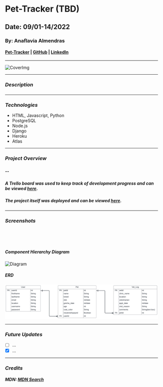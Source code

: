 # Pet-Tracker (TBD)

## Date: 09/01-14/2022

### By: Anaflavia Almendras

#### [Pet-Tracker](https://evening-woodland-13843.herokuapp.com/) | [GitHub](https://github.com/A-Almendras) | [LinkedIn](https://www.linkedin.com/in/aalmendras/)

---

![CoverImg](https://i.gifer.com/N8fM.gif)

---

### **_Description_**

#####

---

### **_Technologies_**

- HTML, Javascript, Python
- PostgreSQL
- Node.js
- Django
- Heroku
- Atlas

---

### **_Project Overview_**

#####

##### --

##### A Trello board was used to keep track of development progress and can be viewed [here](https://trello.com/b/Xst7FccT/project-4-pet-tracker-app).

##### The project itself was deployed and can be viewed [here](https://evening-woodland-13843.herokuapp.com/).

---

### **_Screenshots_**

![]()

![]()

##### **Component Hierarchy Diagram**

![Diagram]()

##### **ERD**

![ERD](images/ERD.png)

---

### **_Future Updates_**

- [ ] ...
- [x] ...

---

### **_Credits_**

##### MDN: [MDN Search](https://developer.mozilla.org/en-US/)
